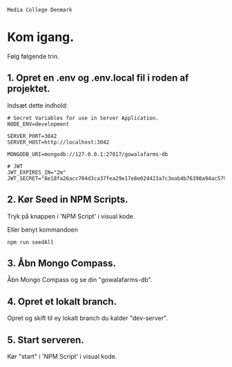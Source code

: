 ```
Media College Denmark
```

# Kom igang.

Følg følgende trin.

## 1. Opret en .env og .env.local fil i roden af projektet.

Indsæt dette indhold:
```
# Secret Variables for use in Server Application.
NODE_ENV=development

SERVER_PORT=3042
SERVER_HOST=http://localhost:3042

MONGODB_URI=mongodb://127.0.0.1:27017/gowalafarms-db

# JWT
JWT_EXPIRES_IN="2m"
JWT_SECRET="8e18fa26acc704d3ca37fea29e17e8e024423a7c3eab4b76390a94ac579c20f0"
```

## 2. Kør Seed in NPM Scripts.

Tryk på knappen i 'NPM Script' i visual kode.

Eller benyt kommandoen

```
npm run seedAll
```

## 3. Åbn Mongo Compass.

Åbn Mongo Compass og se din "gowalafarms-db".

## 4. Opret et lokalt branch.

Opret og skift til ey lokalt branch du kalder "dev-server".

## 5. Start serveren.

Kør "start" i 'NPM Script' i visual kode.

